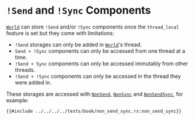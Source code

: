 # `!Send` and `!Sync` Components

[`World`](https://docs.rs/shipyard/0.5.0/shipyard/struct.World.html) can store `!Send` and/or `!Sync` components once the `thread_local` feature is set but they come with limitations:

- `!Send` storages can only be added in [`World`](https://docs.rs/shipyard/0.5.0/shipyard/struct.World.html)'s thread.
- `Send + !Sync` components can only be accessed from one thread at a time.
- `!Send + Sync` components can only be accessed immutably from other threads.
- `!Send + !Sync` components can only be accessed in the thread they were added in.

These storages are accessed with [`NonSend`](https://docs.rs/shipyard/0.5.0/shipyard/struct.NonSend.html), [`NonSync`](https://docs.rs/shipyard/0.5.0/shipyard/struct.NonSync.html) and [`NonSendSync`](https://docs.rs/shipyard/0.5.0/shipyard/struct.NonSendSync.html), for example:

```rust, noplaypen
{{#include ../../../../tests/book/non_send_sync.rs:non_send_sync}}
```
